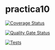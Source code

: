 # practica10

[![Coverage Status](https://coveralls.io/repos/github/ULL-ESIT-INF-DSI-2324/practica10/badge.svg?branch=main)](https://coveralls.io/github/ULL-ESIT-INF-DSI-2324/practica10?branch=main)

[![Quality Gate Status](https://sonarcloud.io/api/project_badges/measure?project=ULL-ESIT-INF-DSI-2324_practica10&metric=alert_status)](https://sonarcloud.io/summary/new_code?id=ULL-ESIT-INF-DSI-2324_practica10)

[![Tests](https://github.com/ULL-ESIT-INF-DSI-2324/practica10/actions/workflows/node.js.yml/badge.svg)](https://github.com/ULL-ESIT-INF-DSI-2324/practica10/actions/workflows/node.js.yml)
